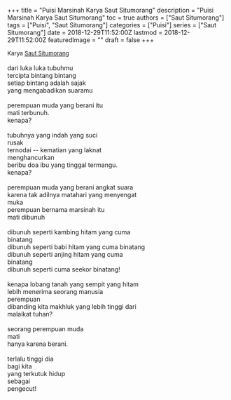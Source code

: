 +++
title = "Puisi Marsinah Karya Saut Situmorang"
description = "Puisi Marsinah Karya Saut Situmorang"
toc = true
authors = ["Saut Situmorang"]
tags = ["Puisi", "Saut Situmorang"]
categories = ["Puisi"]
series = ["Saut Situmorang"]
date = 2018-12-29T11:52:00Z
lastmod = 2018-12-29T11:52:00Z
featuredImage = ""
draft = false
+++

<div style="text-align: justify;">
<div style="font-size: small;">Karya <a href="/authors/saut-situmorang/" target="_blank">Saut Situmorang</a></div><br />
dari luka luka tubuhmu<br />tercipta bintang bintang<br />setiap bintang adalah sajak<br />yang mengabadikan suaramu<br /><br />perempuan muda yang berani itu<br />mati terbunuh.<br />kenapa?<br /><br />tubuhnya yang indah yang suci<br />rusak<br />ternodai -- kematian yang laknat<br />menghancurkan<br />beribu doa ibu yang tinggal termangu.<br />kenapa?<br /><br />perempuan muda yang berani angkat suara<br />karena tak adilnya matahari yang menyengat<br />muka<br />perempuan bernama marsinah itu<br />mati dibunuh<br /><br />dibunuh seperti kambing hitam yang cuma<br />binatang<br />dibunuh seperti babi hitam yang cuma binatang<br />dibunuh seperti anjing hitam yang cuma<br />binatang<br />dibunuh seperti cuma seekor binatang!<br /><br />kenapa lobang tanah yang sempit yang hitam<br />lebih menerima seorang manusia<br />perempuan<br />dibanding kita makhluk yang lebih tinggi dari<br />malaikat tuhan?<br /><br />seorang perempuan muda<br />mati<br />hanya karena berani.<br /><br />terlalu tinggi dia<br />bagi kita<br />yang terkutuk hidup<br />sebagai<br />pengecut!</div>
